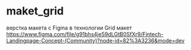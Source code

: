 # maket_grid

верстка макета с Figma в технологии Grid
макет https://www.figma.com/file/g91bhs4je59dLGtB0SfXr9/Fintech-Landingpage-Concept-(Community)?node-id=82%3A3236&mode=dev
